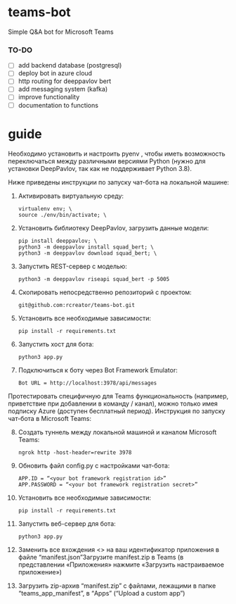 # teams-bot

Simple Q&amp;A bot for Microsoft Teams

### TO-DO
       
- [ ] add backend database (postgresql)
- [ ] deploy bot in azure cloud
- [ ] http routing for deeppavlov bert
- [ ] add messaging system (kafka)
- [ ] improve functionality
- [ ] documentation to functions

# guide

Необходимо установить и настроить pyenv , чтобы иметь возможность
переключаться между различными версиями Python (нужно для установки
DeepPavlov, так как не поддерживает Python 3.8).

Ниже приведены инструкции по
запуску чат-бота на локальной машине:

1. Активировать виртуальную среду:

       virtualenv env; \
       source ./env/bin/activate; \

2. Установить библиотеку DeepPavlov, загрузить данные модели:

       pip install deeppavlov; \
       python3 -m deeppavlov install squad_bert; \
       python3 -m deeppavlov download squad_bert; \

3. Запустить REST-сервер с моделью:

       python3 -m deeppavlov riseapi squad_bert -p 5005

4. Скопировать непосредственно репозиторий с проектом:

       git@github.com:rcreator/teams-bot.git

5. Установить все необходимые зависимости:
        
       pip install -r requirements.txt
 
7. Запустить хост для бота:

       python3 app.py

7. Подключиться к боту через Bot Framework Emulator:

       Bot URL = http://localhost:3978/api/messages

Протестировать специфичную для Teams функциональность (например,
приветствие при добавлении в команду / канал), можно только имея подписку
Azure (доступен бесплатный период). Инструкция по запуску чат-бота в Microsoft
Teams:

8. Создать туннель между локальной машиной и каналом Microsoft Teams:
       
       ngrok http -host-header=rewrite 3978

9. Обновить файл config.py с настройками чат-бота:

       APP.ID = “<your bot framework registration id>”
       APP.PASSWORD = “<your bot framework registration secret>”

10. Установить все необходимые зависимости:
       
        pip install -r requirements.txt

11. Запустить веб-сервер для бота:

        python3 app.py

12. Заменить все вхождения <<YOUR-MICROSOFT-APP-ID>> на ваш
идентификатор приложения в файле “manifest.json”Загрузите manifest.zip в
Teams (в представлении «Приложения» нажмите «Загрузить
настраиваемое приложение»)
  
13. Загрузить zip-архив “manifest.zip” с файлами, лежащими в папке
“teams_app_manifest”, в “Apps” (“Upload a custom app”)
